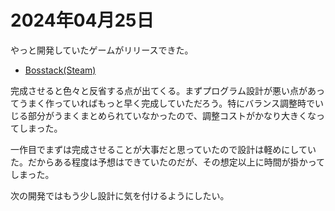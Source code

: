 # 2024年04月25日

やっと開発していたゲームがリリースできた。

- [Bosstack(Steam)](https://store.steampowered.com/app/2901820/Bosstack/)

完成させると色々と反省する点が出てくる。まずプログラム設計が悪い点があってうまく作っていればもっと早く完成していただろう。特にバランス調整時でいじる部分がうまくまとめられていなかったので、調整コストがかなり大きくなってしまった。

一作目でまずは完成させることが大事だと思っていたので設計は軽めにしていた。だからある程度は予想はできていたのだが、その想定以上に時間が掛かってしまった。

次の開発ではもう少し設計に気を付けるようにしたい。